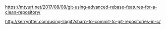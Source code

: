
https://mtyurt.net/2017/08/08/git-using-advanced-rebase-features-for-a-clean-repository/


http://kerryritter.com/using-libgit2sharp-to-commit-to-git-repositories-in-c/



